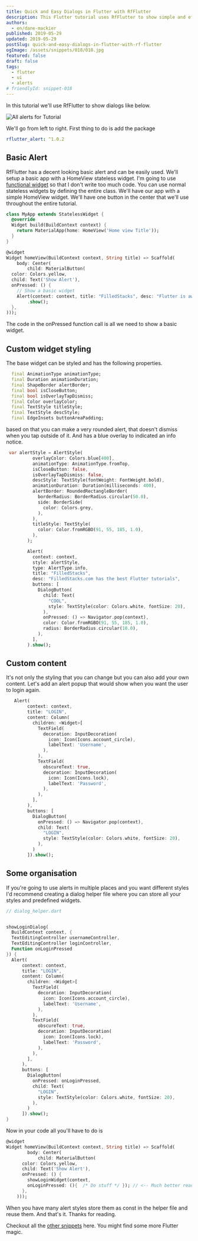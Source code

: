 ```yaml
---
title: Quick and Easy Dialogs in Flutter with RfFlutter
description: This Flutter tutorial uses RfFlutter to show simple and effective dialogs.
authors:
  - en/dane-mackier
published: 2019-05-29
updated: 2019-05-29
postSlug: quick-and-easy-dialogs-in-flutter-with-rf-flutter
ogImage: /assets/snippets/018/018.jpg
featured: false
draft: false
tags:
  - flutter
  - ui
  - alerts
# friendlyId: snippet-018
---
```


In this tutorial we'll use RfFlutter to show dialogs like below.

![All alerts for Tutorial](/assets/snippets/018/018-preview.jpg)

We'll go from left to right. First thing to do is add the package

```yaml
rflutter_alert: ^1.0.2
```

## Basic Alert

RfFlutter has a decent looking basic alert and can be easily used. We'll setup a basic app with a HomeView stateless widget. I'm going to use [functional widget](/snippet/create-functional-widgets-in-flutter-to-reduce-boilerplate) so that I don't write too much code. You can use normal stateless widgets by defining the entire class. We'll have our app with a simple HomeView widget. We'll have one button in the center that we'll use throughout the entire tutorial.

```dart
class MyApp extends StatelessWidget {
  @override
  Widget build(BuildContext context) {
    return MaterialApp(home: HomeView('Home view Title'));
  }
}

@widget
Widget homeView(BuildContext context, String title) => Scaffold(
    body: Center(
        child: MaterialButton(
  color: Colors.yellow,
  child: Text('Show Alert'),
  onPressed: () {
    // Show a basic widget
    Alert(context: context, title: "FilledStacks", desc: "Flutter is awesome.")
        .show();
  },
)));

```

The code in the onPressed function call is all we need to show a basic widget.

## Custom widget styling

The base widget can be styled and has the following properties.

```dart
  final AnimationType animationType;
  final Duration animationDuration;
  final ShapeBorder alertBorder;
  final bool isCloseButton;
  final bool isOverlayTapDismiss;
  final Color overlayColor;
  final TextStyle titleStyle;
  final TextStyle descStyle;
  final EdgeInsets buttonAreaPadding;
```

based on that you can make a very rounded alert, that doesn't dismiss when you tap outside of it. And has a blue overlay to indicated an info notice.

```dart
 var alertStyle = AlertStyle(
          overlayColor: Colors.blue[400],
          animationType: AnimationType.fromTop,
          isCloseButton: false,
          isOverlayTapDismiss: false,
          descStyle: TextStyle(fontWeight: FontWeight.bold),
          animationDuration: Duration(milliseconds: 400),
          alertBorder: RoundedRectangleBorder(
            borderRadius: BorderRadius.circular(50.0),
            side: BorderSide(
              color: Colors.grey,
            ),
          ),
          titleStyle: TextStyle(
            color: Color.fromRGBO(91, 55, 185, 1.0),
          ),
        );

        Alert(
          context: context,
          style: alertStyle,
          type: AlertType.info,
          title: "FilledStacks",
          desc: "FilledStacks.com has the best Flutter tutorials",
          buttons: [
            DialogButton(
              child: Text(
                "COOL",
                style: TextStyle(color: Colors.white, fontSize: 20),
              ),
              onPressed: () => Navigator.pop(context),
              color: Color.fromRGBO(91, 55, 185, 1.0),
              radius: BorderRadius.circular(10.0),
            ),
          ],
        ).show();
```

## Custom content

It's not only the styling that you can change but you can also add your own content. Let's add an alert popup that would show when you want the user to login again.

```dart
   Alert(
        context: context,
        title: "LOGIN",
        content: Column(
          children: <Widget>[
            TextField(
              decoration: InputDecoration(
                icon: Icon(Icons.account_circle),
                labelText: 'Username',
              ),
            ),
            TextField(
              obscureText: true,
              decoration: InputDecoration(
                icon: Icon(Icons.lock),
                labelText: 'Password',
              ),
            ),
          ],
        ),
        buttons: [
          DialogButton(
            onPressed: () => Navigator.pop(context),
            child: Text(
              "LOGIN",
              style: TextStyle(color: Colors.white, fontSize: 20),
            ),
          )
        ]).show();
```

## Some organisation

If you're going to use alerts in multiple places and you want different styles I'd recommend creating a dialog helper file where you can store all your styles and predefined widgets.

```dart
// dialog_helper.dart


showLoginDialog(
  BuildContext context, {
  TextEditingController usernameController,
  TextEditingController loginController,
  Function onLoginPressed
}) {
  Alert(
      context: context,
      title: "LOGIN",
      content: Column(
        children: <Widget>[
          TextField(
            decoration: InputDecoration(
              icon: Icon(Icons.account_circle),
              labelText: 'Username',
            ),
          ),
          TextField(
            obscureText: true,
            decoration: InputDecoration(
              icon: Icon(Icons.lock),
              labelText: 'Password',
            ),
          ),
        ],
      ),
      buttons: [
        DialogButton(
          onPressed: onLoginPressed,
          child: Text(
            "LOGIN",
            style: TextStyle(color: Colors.white, fontSize: 20),
          ),
        )
      ]).show();
}

```

Now in your code all you'll have to do is

```dart
@widget
Widget homeView(BuildContext context, String title) => Scaffold(
        body: Center(
            child: MaterialButton(
      color: Colors.yellow,
      child: Text('Show Alert'),
      onPressed: () {
        showLoginWidget(context,
        onLoginPressed: (){  /* Do stuff */ }); // <-- Much better readability
      },
    )));

```

When you have many alert styles store them as const in the helper file and reuse them. And that's it. Thanks for reading.

Checkout all the [other snippets](/snippets) here. You might find some more Flutter magic.
